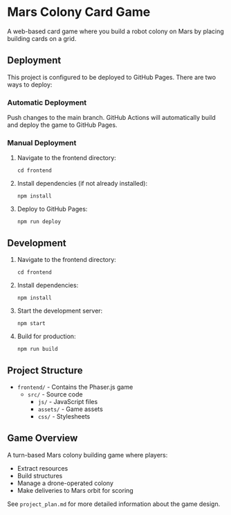 # Mars Colony Card Game

A web-based card game where you build a robot colony on Mars by placing building cards on a grid.

## Deployment

This project is configured to be deployed to GitHub Pages. There are two ways to deploy:

### Automatic Deployment

Push changes to the main branch. GitHub Actions will automatically build and deploy the game to GitHub Pages.

### Manual Deployment

1. Navigate to the frontend directory:
   ```
   cd frontend
   ```

2. Install dependencies (if not already installed):
   ```
   npm install
   ```

3. Deploy to GitHub Pages:
   ```
   npm run deploy
   ```

## Development

1. Navigate to the frontend directory:
   ```
   cd frontend
   ```

2. Install dependencies:
   ```
   npm install
   ```

3. Start the development server:
   ```
   npm start
   ```

4. Build for production:
   ```
   npm run build
   ```

## Project Structure

- `frontend/` - Contains the Phaser.js game
  - `src/` - Source code
    - `js/` - JavaScript files
    - `assets/` - Game assets
    - `css/` - Stylesheets

## Game Overview

A turn-based Mars colony building game where players:
- Extract resources
- Build structures
- Manage a drone-operated colony
- Make deliveries to Mars orbit for scoring

See `project_plan.md` for more detailed information about the game design. 